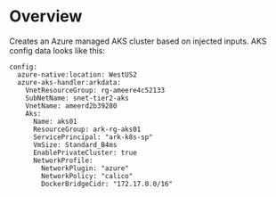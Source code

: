 # Overview

Creates an Azure managed AKS cluster based on injected inputs. AKS config data looks like this:

```
config:
  azure-native:location: WestUS2
  azure-aks-handler:arkdata:
    VnetResourceGroup: rg-ameere4c52133
    SubNetName: snet-tier2-aks
    VnetName: ameerd2b39280
    Aks:
      Name: aks01
      ResourceGroup: ark-rg-aks01
      ServicePrincipal: "ark-k8s-sp"
      VmSize: Standard_B4ms
      EnablePrivateCluster: true
      NetworkProfile:
        NetworkPlugin: "azure"
        NetworkPolicy: "calico"
        DockerBridgeCidr: "172.17.0.0/16"
```